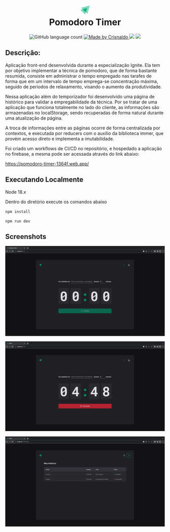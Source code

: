 <h1 align="center">
    <img src="./src/assets/logo.svg" width="30px">
    <br/>Pomodoro Timer
</h1>

<p align="center">
  <img alt="GitHub language count" src="https://img.shields.io/github/languages/count/CrisnaldoSantos/pomodoro-timer?color=00B37E"/>
  <a href="https://www.crisnaldocarvalho.com.br">
    <img alt="Made by Crisnaldo" src="https://img.shields.io/badge/made%20by-Crisnaldo Carvalho-00B37E">
  </a>
  <img src="https://img.shields.io/github/languages/top/CrisnaldoSantos/pomodoro-timer?color=00B37E">
  <img src="https://img.shields.io/github/package-json/v/CrisnaldoSantos/pomodoro-timer/master?color=00B37E">
</p>

## Descrição:

Aplicação front-end desenvolvida durante a especialização Ignite. Ela tem por objetivo implementar a técnica de pomodoro, que de forma bastante resumida, consiste em administrar o tempo empregado nas tarafes de forma que em um intervalo de tempo emprega-se concentração máxima, seguido de períodos de relaxamento, visando o aumento da produtividade.

Nessa aplicação além do temporizador foi desenvolvido uma página de histórico para validar a empregabilidade da técnica. Por se tratar de uma aplicação que funciona totalmente no lado do cliente, as informações são armazenadas no localStorage, sendo recuperadas de forma natural durante uma atualização de página.

A troca de informações entre as páginas ocorre de forma centralizada por contextos, e executada por reducers com o auxílio da biblioteca immer, que provém acesso direto e implementa a imutabilidade.

Foi criado um workflows de CI/CD no repositório, e hospedado a aplicação no firebase, a mesma pode ser acessada através do link abaixo:

https://pomodoro-timer-1364f.web.app/

## Executando Localmente

Node 18.x

Dentro do diretório execute os comandos abaixo

```
npm install
```

```
npm run dev
```

## Screenshots

<p align="center">
    <img src=".github/assets/inicial.png" width="700px">
</p>

<p align="center">
    <img src=".github/assets/andamento.png" width="700px">
</p>

<p align="center">
    <img src=".github/assets/historico.png" width="700px">
</p>
